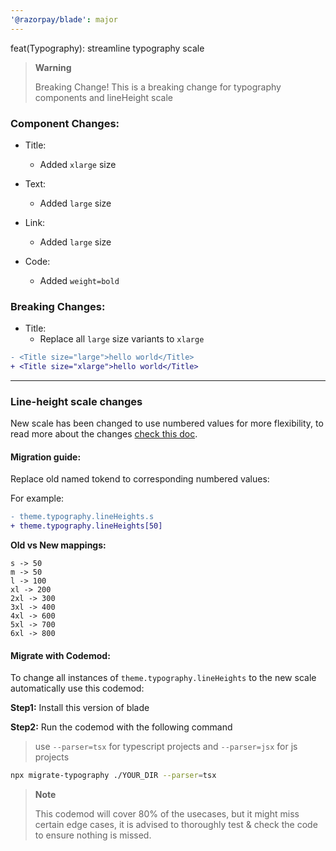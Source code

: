 ```yaml
---
'@razorpay/blade': major
---
```


feat(Typography): streamline typography scale


> **Warning**
>
> Breaking Change!
> This is a breaking change for typography components and lineHeight scale

### Component Changes:

- Title:
  - Added `xlarge` size

- Text: 
  - Added `large` size

- Link: 
  - Added `large` size

- Code: 
  - Added `weight=bold`

### Breaking Changes:

- Title:
  - Replace all `large` size variants to `xlarge`

```diff
- <Title size="large">hello world</Title>
+ <Title size="xlarge">hello world</Title>
```

----

### Line-height scale changes

New scale has been changed to use numbered values for more flexibility, to read more about the changes [check this doc](https://docs.google.com/document/d/16j8dIKuQF9GjDgkhkZwnokVGNeoK7R-7zzIXHCgvveA/edit).

#### **Migration guide:**

Replace old named tokend to corresponding numbered values: 

For example:
```diff
- theme.typography.lineHeights.s
+ theme.typography.lineHeights[50]
```

**Old vs New mappings:**

```
s -> 50
m -> 50
l -> 100
xl -> 200
2xl -> 300
3xl -> 400
4xl -> 600
5xl -> 700
6xl -> 800
```

#### **Migrate with Codemod:**

To change all instances of `theme.typography.lineHeights` to the new scale automatically use this codemod: 

**Step1:** Install this version of blade

**Step2:** Run the codemod with the following command

> use `--parser=tsx` for typescript projects and `--parser=jsx` for js projects

```sh
npx migrate-typography ./YOUR_DIR --parser=tsx
```

> **Note**
>
> This codemod will cover 80% of the usecases, but it might miss certain edge cases, it is advised to thoroughly test & check the code to ensure nothing is missed.
